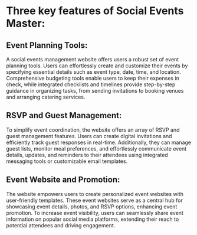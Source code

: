# Three key features of Social Events Master:

## Event Planning Tools:
A social events management website offers users a robust set of event planning tools. Users can effortlessly create and customize their events by specifying essential details such as event type, date, time, and location. Comprehensive budgeting tools enable users to keep their expenses in check, while integrated checklists and timelines provide step-by-step guidance in organizing tasks, from sending invitations to booking venues and arranging catering services.

## RSVP and Guest Management:
To simplify event coordination, the website offers an array of RSVP and guest management features. Users can create digital invitations and efficiently track guest responses in real-time. Additionally, they can manage guest lists, monitor meal preferences, and effortlessly communicate event details, updates, and reminders to their attendees using integrated messaging tools or customizable email templates.

## Event Website and Promotion:
The website empowers users to create personalized event websites with user-friendly templates. These event websites serve as a central hub for showcasing event details, photos, and RSVP options, enhancing event promotion. To increase event visibility, users can seamlessly share event information on popular social media platforms, extending their reach to potential attendees and driving engagement.